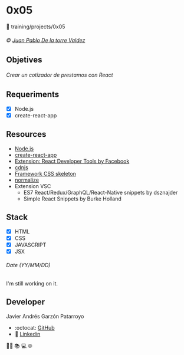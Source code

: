 # 0x05
:open_file_folder: training/projects/0x05

###### :copyright: [Juan Pablo De la torre Valdez](https://www.udemy.com/course/javascript-moderno-guia-definitiva-construye-10-proyectos/learn/lecture/16877582#overview)

## Objetives
###### Crear un cotizador de prestamos con React

## Requeriments
* [x] Node.js
* [x] create-react-app

## Resources
* [Node.js](https://nodejs.org/en/)
* [create-react-app](https://github.com/facebook/create-react-app)
* [Extension: React Developer Tools by Facebook](https://chrome.google.com/webstore/detail/react-developer-tools/fmkadmapgofadopljbjfkapdkoienihi?hl=en-US)
* [cdnjs](https://cdnjs.com/)
* [Framework CSS skeleton](https://cdnjs.cloudflare.com/ajax/libs/skeleton/2.0.4/skeleton.min.css)
* [normalize](https://cdnjs.cloudflare.com/ajax/libs/normalize/8.0.1/normalize.min.css)
* Extension VSC
  - ES7 React/Redux/GraphQL/React-Native snippets by dsznajder
  - Simple React Snippets by Burke Holland

## Stack
* [x] HTML
* [X] CSS
* [X] JAVASCRIPT
* [x] JSX

###### Date (YY/MM/DD)
I'm still working on it.

## Developer
Javier Andrés Garzón Patarroyo
- :octocat: [GitHub](https://github.com/javierandresgp/)
- :link: [Linkedin](https://www.linkedin.com/in/javierandresgp/)

:man_technologist: :books: :computer: :globe_with_meridians: